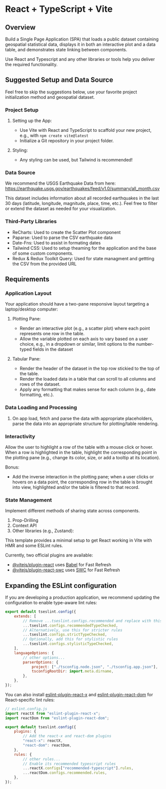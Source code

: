 # React + TypeScript + Vite

## Overview

Build a Single Page Application (SPA) that loads a public dataset containing geospatial statistical data, displays it in both an interactive plot and a data table, and demonstrates state linking between components.

Use React and Typescript and any other libraries or tools help you deliver the required functionality.

## Suggested Setup and Data Source

Feel free to skip the suggestions below, use your favorite project initialization method and geospatial dataset.

### Project Setup

1. Setting up the App:

   - Use Vite with React and TypeScript to scaffold your new project, e.g., with `npm create vite@latest`
   - Initialize a Git repository in your project folder.

2. Styling:
   - Any styling can be used, but Tailwind is recommended!

### Data Source

We recommend the USGS Earthquake Data from here:
https://earthquake.usgs.gov/earthquakes/feed/v1.0/summary/all_month.csv

This dataset includes information about all recorded earthquakes in the last 30 days (latitude, longitude, magnitude, place, time, etc.). Feel free to filter or extend the dataset as needed for your visualization.

### Third-Party Libraries

- ReCharts: Used to create the Scatter Plot component
- Paparse: Used to parse the CSV earthquake data
- Date-Fns: Used to assist in formating dates
- Tailwind CSS: Used to setup theaming for the application and the base of some custom components.
- Redux & Redux Toolkit Query: Used for state managment and gettting the CSV from the provided URL

## Requirements

### Application Layout

Your application should have a two-pane responsive layout targeting a laptop/desktop computer:

1. Plotting Pane:

   - Render an interactive plot (e.g., a scatter plot) where each point represents one row in the table.
   - Allow the variable plotted on each axis to vary based on a user choice, e.g., in a dropdown or similar, limit options to the number-typed fields in the dataset

2. Tabular Pane:
   - Render the header of the dataset in the top row stickied to the top of the table.
   - Render the loaded data in a table that can scroll to all columns and rows of the dataset.
   - Apply any formatting that makes sense for each column (e.g., date formatting, etc.).

### Data Loading and Processing

1. On app load, fetch and parse the data with appropriate placeholders, parse the data into an appropriate structure for plotting/table rendering.

### Interactivity

Allow the user to highlight a row of the table with a mouse click or hover. When a row is highlighted in the table, highlight the corresponding point in the plotting pane (e.g., change its color, size, or add a tooltip at its location).

Bonus:

- Add the inverse interaction in the plotting pane; when a user clicks or hovers on a data point, the corresponding row in the table is brought into view, highlighted and/or the table is filtered to that record.

### State Management

Implement different methods of sharing state across components.

1. Prop-Drilling
2. Context API
3. Other libraries (e.g., Zustand):

This template provides a minimal setup to get React working in Vite with HMR and some ESLint rules.

Currently, two official plugins are available:

- [@vitejs/plugin-react](https://github.com/vitejs/vite-plugin-react/blob/main/packages/plugin-react) uses [Babel](https://babeljs.io/) for Fast Refresh
- [@vitejs/plugin-react-swc](https://github.com/vitejs/vite-plugin-react/blob/main/packages/plugin-react-swc) uses [SWC](https://swc.rs/) for Fast Refresh

## Expanding the ESLint configuration

If you are developing a production application, we recommend updating the configuration to enable type-aware lint rules:

```js
export default tseslint.config({
	extends: [
		// Remove ...tseslint.configs.recommended and replace with this
		...tseslint.configs.recommendedTypeChecked,
		// Alternatively, use this for stricter rules
		...tseslint.configs.strictTypeChecked,
		// Optionally, add this for stylistic rules
		...tseslint.configs.stylisticTypeChecked,
	],
	languageOptions: {
		// other options...
		parserOptions: {
			project: ["./tsconfig.node.json", "./tsconfig.app.json"],
			tsconfigRootDir: import.meta.dirname,
		},
	},
});
```

You can also install [eslint-plugin-react-x](https://github.com/Rel1cx/eslint-react/tree/main/packages/plugins/eslint-plugin-react-x) and [eslint-plugin-react-dom](https://github.com/Rel1cx/eslint-react/tree/main/packages/plugins/eslint-plugin-react-dom) for React-specific lint rules:

```js
// eslint.config.js
import reactX from "eslint-plugin-react-x";
import reactDom from "eslint-plugin-react-dom";

export default tseslint.config({
	plugins: {
		// Add the react-x and react-dom plugins
		"react-x": reactX,
		"react-dom": reactDom,
	},
	rules: {
		// other rules...
		// Enable its recommended typescript rules
		...reactX.configs["recommended-typescript"].rules,
		...reactDom.configs.recommended.rules,
	},
});
```
